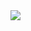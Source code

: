 <img src="https://capsule-render.vercel.app/api?type=Transparent&color=auto&height=200&section=header&text=HYEONSEOK LIM Github&fontSize=90" />

